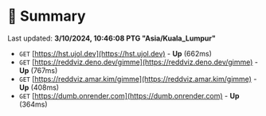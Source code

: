 # 📖 Summary
Last updated: **3/10/2024, 10:46:08 PTG "Asia/Kuala_Lumpur"**

- `GET` [https://hst.ujol.dev](https://hst.ujol.dev) - **Up** (662ms)
- `GET` [https://reddviz.deno.dev/gimme](https://reddviz.deno.dev/gimme) - **Up** (767ms)
- `GET` [https://reddviz.amar.kim/gimme](https://reddviz.amar.kim/gimme) - **Up** (408ms)
- `GET` [https://dumb.onrender.com](https://dumb.onrender.com) - **Up** (364ms)
